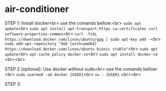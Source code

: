 # air-conditioner

STEP 1: Install docker<br\>
	use the comands bellow:<br\>
	```
	sudo apt update
	```<br\>
	```
	sudo apt install apt-transport-https ca-certificates curl software-properties-common
	```<br\>
	```
	curl -fsSL https://download.docker.com/linux/ubuntu/gpg | sudo apt-key add -
	```<br\>
	```
	sudo add-apt-repository "deb [arch=amd64] https://download.docker.com/linux/ubuntu bionic stable"
	```<br\>
	```
	sudo apt update
	```<br\>
	```
	apt-cache policy docker-ce
	```<br\>
	```
	sudo apt install docker-ce
	```
<br\><br\>



STEP 2 (optional): Use docker without sudo<br\>
	use the comands bellow:<br\>
	```
	sudo usermod -aG docker {USER}
	```<br\>
	```
	su - {USER}
	```
<br\><br\>

STEP 3: